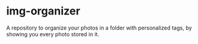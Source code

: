 # img-organizer
A repository to organize your photos in a folder with personalized tags, by showing you every photo stored in it.
